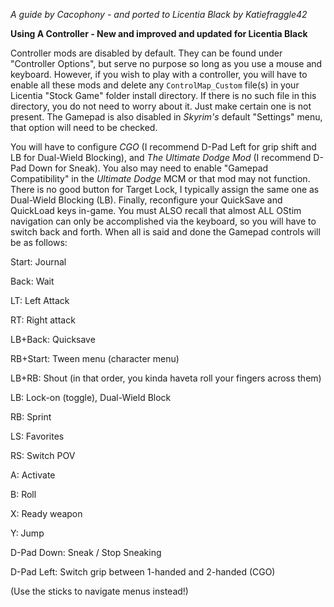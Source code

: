 *A guide by Cacophony - and ported to Licentia Black by Katiefraggle42*

**Using A Controller - New and improved and updated for Licentia Black**

Controller mods are disabled by default. They can be found under "Controller Options", but serve no purpose so long as you use a mouse and keyboard. However, if you wish to play with a controller, you will have to enable all these mods and delete any `ControlMap_Custom` file(s) in your Licentia "Stock Game" folder install directory. If there is no such file in this directory, you do not need to worry about it. Just make certain one is not present. The Gamepad is also disabled in _Skyrim's_ default "Settings" menu, that option will need to be checked. 

You will have to configure _CGO_ (I recommend D-Pad Left for grip shift and LB for Dual-Wield Blocking), and _The Ultimate Dodge Mod_ (I recommend D-Pad Down for Sneak). You also may need to enable "Gamepad Compatibility" in the _Ultimate Dodge_ MCM or that mod may not function. There is no good button for Target Lock, I typically assign the same one as Dual-Wield Blocking (LB). Finally, reconfigure your QuickSave and QuickLoad keys in-game. You must ALSO recall that almost ALL OStim navigation can only be accomplished via the keyboard, so you will have to switch back and forth. When all is said and done the Gamepad controls will be as follows:

Start: Journal

Back: Wait

LT: Left Attack

RT: Right attack

LB+Back: Quicksave

RB+Start: Tween menu (character menu)

LB+RB: Shout (in that order, you kinda haveta roll your fingers across them)

LB: Lock-on (toggle), Dual-Wield Block

RB: Sprint

LS: Favorites

RS: Switch POV

A: Activate

B: Roll

X: Ready weapon

Y: Jump

D-Pad Down: Sneak / Stop Sneaking

D-Pad Left: Switch grip between 1-handed and 2-handed (CGO)

(Use the sticks to navigate menus instead!)
